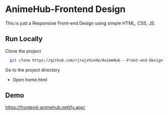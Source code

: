 
# AnimeHub-Frontend Design


This is just a Responsive Front-end Design using simple HTML, CSS, JS.
## Run Locally

Clone the project

```bash
  git clone https://github.com/rjrajshinde/AnimeHub---Front-end-Design.git
```

Go to the project directory

- Open home.html

## Demo

https://frontend-animehub.netlify.app/


